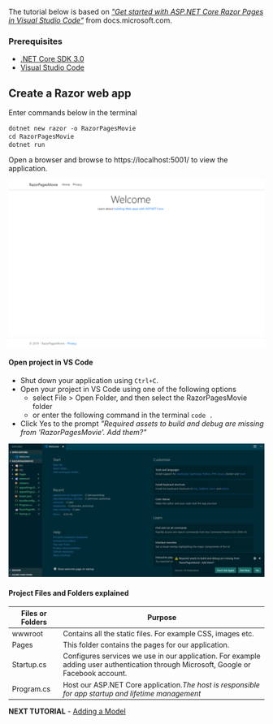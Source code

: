 The tutorial below is based on [*"Get started with ASP.NET Core Razor Pages in Visual Studio Code"*](https://docs.microsoft.com/en-us/aspnet/core/tutorials/razor-pages-vsc/razor-pages-start) from docs.microsoft.com.

### Prerequisites
* [.NET Core SDK 3.0](https://dotnet.microsoft.com/download/dotnet-core/3.0) 
*  [Visual Studio Code](https://code.visualstudio.com/?wt.mc_id=adw-brand&gclid=Cj0KCQjwqYfWBRDPARIsABjQRYwLe3b9dJMixA98s8nS8QfuNBKGsiRVRXzB93fe4E27LGK5KLrGcnYaAgdREALw_wcB)

## Create a Razor web app

Enter commands below in the terminal
 ```console
dotnet new razor -o RazorPagesMovie
cd RazorPagesMovie
dotnet run
```
Open a browser and browse to https://localhost:5001/ to view the application.

![](images/razor-page.png)

#### Open project in VS Code

- Shut down your application using `Ctrl+C`.
- Open your project in VS Code using one of the following options 
    - select File > Open Folder, and then select the RazorPagesMovie folder
    - or enter the following command in the terminal `code .`
- Click Yes to the prompt *"Required assets to build and debug are missing from 'RazorPagesMovie'. Add them?"*

![](images/Openinginvscode.PNG)

#### Project Files and Folders explained
| Files or Folders       | Purpose        |
| ------------- | ------------- |
| wwwroot      | Contains all the static files. For example CSS, images etc. | 
| Pages     | This folder contains the pages for our application.      |    
| Startup.cs | Configures services  we use in our application. For example adding user authentication through Microsoft, Google or Facebook account.   |
| Program.cs | Host our ASP.NET Core application.*The host is responsible for app startup and lifetime management*     |  

**NEXT TUTORIAL** - [Adding a Model](../2-Add%20a%20model/Addamodel.md)
